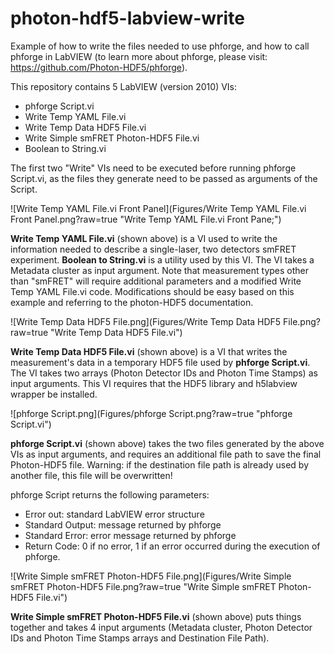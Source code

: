 # photon-hdf5-labview-write
Example of how to write the files needed to use phforge, and how to call phforge in LabVIEW (to learn more about phforge, please visit: https://github.com/Photon-HDF5/phforge).

This repository contains 5 LabVIEW (version 2010) VIs:

- phforge Script.vi
- Write Temp YAML File.vi
- Write Temp Data HDF5 File.vi
- Write Simple smFRET Photon-HDF5 File.vi
- Boolean to String.vi

The first two "Write" VIs need to be executed before running phforge Script.vi, as the files they generate need to be passed as arguments of the Script.

![Write Temp YAML File.vi Front Panel](Figures/Write Temp YAML File.vi Front Panel.png?raw=true "Write Temp YAML File.vi Front Pane;")

<b>Write Temp YAML File.vi</b> (shown above) is a VI used to write the information needed to describe a single-laser, two detectors smFRET experiment. <b>Boolean to String.vi</b> is a utility used by this VI. The VI takes a Metadata cluster as input argument. Note that measurement types other than "smFRET" will require additional parameters and a modified Write Temp YAML File.vi code. Modifications should be easy based on this example and referring to the photon-HDF5 documentation.

![Write Temp Data HDF5 File.png](Figures/Write Temp Data HDF5 File.png?raw=true "Write Temp Data HDF5 File.vi")

<b>Write Temp Data HDF5 File.vi</b> (shown above) is a VI that writes the measurement's data in a temporary HDF5 file used by <b>phforge Script.vi</b>. The VI takes two arrays (Photon Detector IDs and Photon Time Stamps) as input arguments. This VI requires that the HDF5 library and h5labview wrapper be installed.

![phforge Script.png](Figures/phforge Script.png?raw=true "phforge Script.vi")

<b>phforge Script.vi</b> (shown above) takes the two files generated by the above VIs as input arguments, and requires an additional file path to save the final Photon-HDF5 file.
Warning: if the destination file path is already used by another file, this file will be overwritten!

phforge Script returns the following parameters:
- Error out: standard LabVIEW error structure
- Standard Output: message returned by phforge
- Standard Error: error message returned by phforge
- Return Code: 0 if no error, 1 if an error occurred during the execution of phforge.

![Write Simple smFRET Photon-HDF5 File.png](Figures/Write Simple smFRET Photon-HDF5 File.png?raw=true "Write Simple smFRET Photon-HDF5 File.vi")

<b>Write Simple smFRET Photon-HDF5 File.vi</b> (shown above) puts things together and takes 4 input arguments (Metadata cluster, Photon Detector IDs and Photon Time Stamps arrays and Destination File Path).
